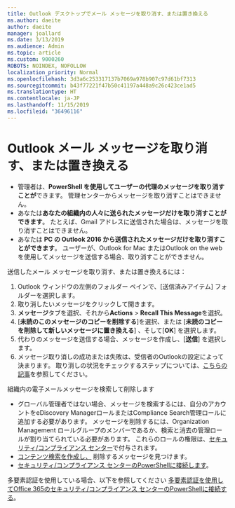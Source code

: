 ```yaml
---
title: Outlook デスクトップでメール メッセージを取り消す、または置き換える
ms.author: daeite
author: daeite
manager: joallard
ms.date: 3/13/2019
ms.audience: Admin
ms.topic: article
ms.custom: 9000260
ROBOTS: NOINDEX, NOFOLLOW
localization_priority: Normal
ms.openlocfilehash: 3d3a6c253317137b7069a978b907c97d61bf7313
ms.sourcegitcommit: b43f77221f47b50c41197a448a9c26c423ce1ad5
ms.translationtype: HT
ms.contentlocale: ja-JP
ms.lasthandoff: 11/15/2019
ms.locfileid: "36496116"
---
```

# <a name="recall-or-replace-an-outlook-email-message"></a>Outlook メール メッセージを取り消す、または置き換える

- 管理者は、**PowerShell を使用してユーザーの代理のメッセージを取り消すことが**できます。 管理センターからメッセージを取り消すことはできません。
- あなたは**あなたの組織内の人々に送られたメッセージだけを取り消すことができます**。 たとえば、Gmail アドレスに送信された場合は、メッセージを取り消すことはできません。
- あなたは **PC の Outlook 2016 から送信されたメッセージだけを取り消すことができます**。 ユーザーが、Outlook for Mac またはOutlook on the web を使用してメッセージを送信する場合、取り消すことができません。

送信したメール メッセージを取り消す、または置き換えるには：

1. Outlook ウィンドウの左側のフォルダー ペインで、[送信済みアイテム] フォルダーを選択します。
1. 取り消したいメッセージをクリックして開きます。
1. **メッセージ**タブを選択、それから**Actions** > **Recall This Message**を選択。
1. [**未読のこのメッセージのコピーを削除する**]を選択、または [**未読のコピーを削除して新しいメッセージに置き換える**] 、そして[**OK**] を選択します。
1. 代わりのメッセージを送信する場合、メッセージを作成し、[**送信**] を選択します。
1. メッセージ取り消しの成功または失敗は、受信者のOutlookの設定によって決まります。 取り消しの状況をチェックするステップについては、[こちらの記事](https://support.office.com/article/35027f88-d655-4554-b4f8-6c0729a723a0)を参照してください。

組織内の電子メールメッセージを検索して削除します

- グローバル管理者ではない場合、メッセージを検索するには、自分のアカウントをeDiscovery ManagerロールまたはCompliance Search管理ロールに追加する必要があります。 メッセージを削除するには、Organization Management ロールグループのメンバーであるか、検索と消去の管理ロールが割り当てられている必要があります。 これらのロールの権限は、[セキュリティ/コンプライアンス センター](https://go.microsoft.com/fwlink/?linkid=2083731)で付与されます。
- [コンテンツ検索を作成し、](https://docs.microsoft.com/office365/securitycompliance/content-search) 削除するメッセージを見つけます。
- [セキュリティ/コンプライアンス センターのPowerShellに接続します](https://docs.microsoft.com/powershell/exchange/office-365-scc/connect-to-scc-powershell/connect-to-scc-powershell?view=exchange-ps)。

多要素認証を使用している場合、以下を参照してください [多要素認証を使用してOffice 365のセキュリティ/コンプライアンス センターのPowerShellに接続する](https://docs.microsoft.com/powershell/exchange/office-365-scc/connect-to-scc-powershell/mfa-connect-to-scc-powershell?view=exchange-ps)。